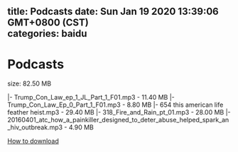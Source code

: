 
title: Podcasts
date: Sun Jan 19 2020 13:39:06 GMT+0800 (CST)    
categories: baidu
---

# Podcasts
size: 82.50 MB
 
 
|- Trump_Con_Law_ep_1_JL_Part_1_F01.mp3 - 11.40 MB
|- Trump_Con_Law_Ep_0_Part_1_F01.mp3 - 8.80 MB
|- 654 this american life feather heist.mp3 - 29.40 MB
|- 318_Fire_and_Rain_pt_01.mp3 - 28.00 MB
|- 20160401_atc_how_a_painkiller_designed_to_deter_abuse_helped_spark_an_hiv_outbreak.mp3 - 4.90 MB

[How to download](https://bpcam.bemobtrk.com/go/2ceec3aa-1ca2-46d6-b9ff-aaa5c184517c?jno=353)